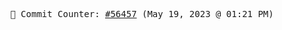<p align="center">
    <samp>
        📮 Commit Counter: <a href="https://github.com/Javascript-void0/Javascript-void0/commits/main">#56457</a> (May 19, 2023 @ 01:21 PM)
    </samp>
</p>